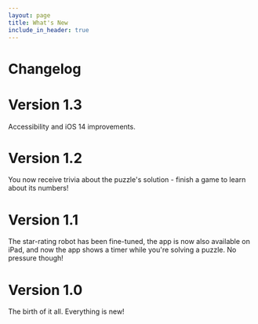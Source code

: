 ```yaml
---
layout: page
title: What's New
include_in_header: true
---
```


# Changelog

# **Version 1.3**

Accessibility and iOS 14 improvements.

# **Version 1.2**

You now receive trivia about the puzzle's solution - finish a game to learn about its numbers!

# **Version 1.1**

The star-rating robot has been fine-tuned, the app is now also available on iPad, and now the app shows a timer while you're solving a puzzle. No pressure though!

# **Version 1.0**

The birth of it all. Everything is new!

<br>
